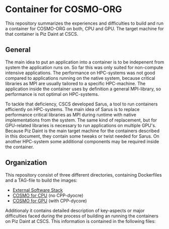 # Container for COSMO-ORG 
This repository summarizes the experiences and difficulties to build and run a container for COSMO-ORG on both, CPU and GPU.
The target machine for that container is Piz Daint at CSCS.

## General
The main idea to put an application into a container is to be indepenent from system the application runs on.
So far this was only suited for non-compute intensive applications. The performance on HPC-systems was not good compared to applications running on the native system,
because critical libraries as MPI are usually tailored to a specific HPC-machine. The application inside the container uses by definition a general MPI-library, so performance is not optimal
on HPC-systems.

To tackle that deficiency, CSCS developed Sarus, a tool to run containers efficiently on HPC-systems. The main idea of Sarus is to replace performance critical
libraries as MPI during runtime with native implementations from the system. The same kind of replacement, but for GPU-related libraries is necessary to run applications
on multiple GPU's.
Because Piz Daint is the main target machine for the containers described in this document, they contain some tweaks or twist needed for Sarus. On another HPC-system some additional components may be required inside the container.

## Organization
This repository consist of three different directories, containing Dockerfiles and a TAG-file to build the images:
* [External Software Stack](external_swtsack)
* [COSMO for CPU](cosmo_cpu) (no CPP-dyocre)
* [COSMO for GPU](cosmo_gpu) (with CPP-dycore)

Additionaly it contains detailed description of key-aspects or major difficulties
faced during the process of building an running the containers on Piz Daint at CSCS.
This information is contained in the following files:

